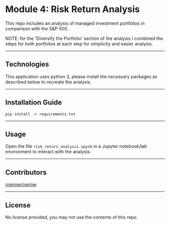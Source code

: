 # Module 4: Risk Return Analysis

This repo includes an analysis of managed investment portfolios in comparison with the S&P 500.

NOTE: for the 'Diversify the Portfolio' section of the analysis I combined the steps for both portfolios at each step for simplicity and easier analysis.

---

## Technologies

This application uses python 3, please install the necessary packages as described below to recreate the analysis.

---

## Installation Guide

```
pip install -r requirements.txt
```

---

## Usage

Open the file `risk_return_analysis.ipynb` in a Jupyter notebook/lab environment to interact with the analysis.

---

## Contributors

[rowrowrowrow](https://github.com/rowrowrowrow)

---

## License

No license provided, you may not use the contents of this repo.
